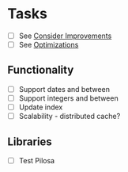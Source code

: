 # Tasks
* [ ] See [Consider Improvements](design.md)
* [ ] See [Optimizations](optimizations.md)
  
## Functionality
* [ ] Support dates and between
* [ ] Support integers and between
* [ ] Update index
* [ ] Scalability - distributed cache?
  
## Libraries
* [ ] Test Pilosa
